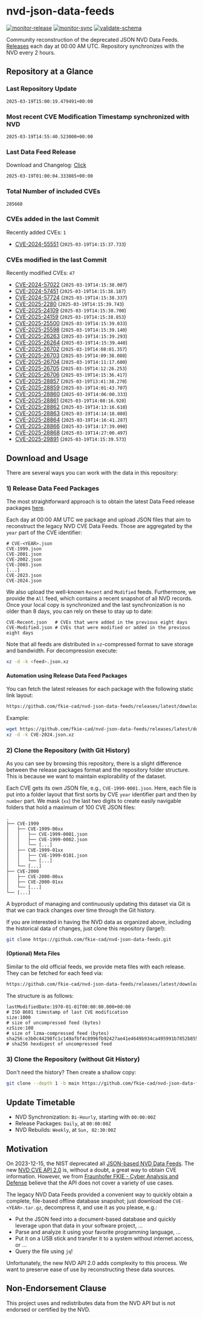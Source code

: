 # nvd-json-data-feeds

[![monitor-release](https://github.com/fkie-cad/nvd-json-data-feeds/actions/workflows/monitor_release.yml/badge.svg)](https://github.com/fkie-cad/nvd-json-data-feeds/actions/workflows/monitor_release.yml)
[![monitor-sync](https://github.com/fkie-cad/nvd-json-data-feeds/actions/workflows/monitor_sync.yml/badge.svg)](https://github.com/fkie-cad/nvd-json-data-feeds/actions/workflows/monitor_sync.yml)
[![validate-schema](https://github.com/fkie-cad/nvd-json-data-feeds/actions/workflows/validate_schema.yml/badge.svg)](https://github.com/fkie-cad/nvd-json-data-feeds/actions/workflows/validate_schema.yml)

Community reconstruction of the deprecated JSON NVD Data Feeds.
[Releases](https://github.com/fkie-cad/nvd-json-data-feeds/releases/latest) each day at 00:00 AM UTC.
Repository synchronizes with the NVD every 2 hours.

## Repository at a Glance

### Last Repository Update

```plain
2025-03-19T15:00:19.479491+00:00
```

### Most recent CVE Modification Timestamp synchronized with NVD

```plain
2025-03-19T14:55:40.523000+00:00
```

### Last Data Feed Release

Download and Changelog: [Click](https://github.com/fkie-cad/nvd-json-data-feeds/releases/latest)

```plain
2025-03-19T01:00:04.333085+00:00
```

### Total Number of included CVEs

```plain
285668
```

### CVEs added in the last Commit

Recently added CVEs: `1`

- [CVE-2024-55551](CVE-2024/CVE-2024-555xx/CVE-2024-55551.json) (`2025-03-19T14:15:37.733`)


### CVEs modified in the last Commit

Recently modified CVEs: `47`

- [CVE-2024-57022](CVE-2024/CVE-2024-570xx/CVE-2024-57022.json) (`2025-03-19T14:15:38.007`)
- [CVE-2024-57451](CVE-2024/CVE-2024-574xx/CVE-2024-57451.json) (`2025-03-19T14:15:38.187`)
- [CVE-2024-57724](CVE-2024/CVE-2024-577xx/CVE-2024-57724.json) (`2025-03-19T14:15:38.337`)
- [CVE-2025-2280](CVE-2025/CVE-2025-22xx/CVE-2025-2280.json) (`2025-03-19T14:15:39.743`)
- [CVE-2025-24109](CVE-2025/CVE-2025-241xx/CVE-2025-24109.json) (`2025-03-19T14:15:38.700`)
- [CVE-2025-24159](CVE-2025/CVE-2025-241xx/CVE-2025-24159.json) (`2025-03-19T14:15:38.853`)
- [CVE-2025-25500](CVE-2025/CVE-2025-255xx/CVE-2025-25500.json) (`2025-03-19T14:15:39.033`)
- [CVE-2025-25598](CVE-2025/CVE-2025-255xx/CVE-2025-25598.json) (`2025-03-19T14:15:39.140`)
- [CVE-2025-26263](CVE-2025/CVE-2025-262xx/CVE-2025-26263.json) (`2025-03-19T14:15:39.293`)
- [CVE-2025-26264](CVE-2025/CVE-2025-262xx/CVE-2025-26264.json) (`2025-03-19T14:15:39.440`)
- [CVE-2025-26702](CVE-2025/CVE-2025-267xx/CVE-2025-26702.json) (`2025-03-19T14:08:01.357`)
- [CVE-2025-26703](CVE-2025/CVE-2025-267xx/CVE-2025-26703.json) (`2025-03-19T14:09:38.080`)
- [CVE-2025-26704](CVE-2025/CVE-2025-267xx/CVE-2025-26704.json) (`2025-03-19T14:11:17.600`)
- [CVE-2025-26705](CVE-2025/CVE-2025-267xx/CVE-2025-26705.json) (`2025-03-19T14:12:26.253`)
- [CVE-2025-26706](CVE-2025/CVE-2025-267xx/CVE-2025-26706.json) (`2025-03-19T14:15:36.417`)
- [CVE-2025-28857](CVE-2025/CVE-2025-288xx/CVE-2025-28857.json) (`2025-03-19T13:41:38.270`)
- [CVE-2025-28859](CVE-2025/CVE-2025-288xx/CVE-2025-28859.json) (`2025-03-19T14:01:43.707`)
- [CVE-2025-28860](CVE-2025/CVE-2025-288xx/CVE-2025-28860.json) (`2025-03-19T14:06:00.333`)
- [CVE-2025-28861](CVE-2025/CVE-2025-288xx/CVE-2025-28861.json) (`2025-03-19T14:08:16.920`)
- [CVE-2025-28862](CVE-2025/CVE-2025-288xx/CVE-2025-28862.json) (`2025-03-19T14:13:16.610`)
- [CVE-2025-28863](CVE-2025/CVE-2025-288xx/CVE-2025-28863.json) (`2025-03-19T14:14:18.080`)
- [CVE-2025-28864](CVE-2025/CVE-2025-288xx/CVE-2025-28864.json) (`2025-03-19T14:16:41.287`)
- [CVE-2025-28866](CVE-2025/CVE-2025-288xx/CVE-2025-28866.json) (`2025-03-19T14:17:39.090`)
- [CVE-2025-28868](CVE-2025/CVE-2025-288xx/CVE-2025-28868.json) (`2025-03-19T14:27:00.497`)
- [CVE-2025-29891](CVE-2025/CVE-2025-298xx/CVE-2025-29891.json) (`2025-03-19T14:15:39.573`)


## Download and Usage

There are several ways you can work with the data in this repository:

### 1) Release Data Feed Packages

The most straightforward approach is to obtain the latest Data Feed release packages [here](https://github.com/fkie-cad/nvd-json-data-feeds/releases/latest).

Each day at 00:00 AM UTC we package and upload JSON files that aim to reconstruct the legacy NVD CVE Data Feeds.
Those are aggregated by the `year` part of the CVE identifier:

```
# CVE-<YEAR>.json
CVE-1999.json
CVE-2001.json
CVE-2002.json
CVE-2003.json
[...]
CVE-2023.json
CVE-2024.json
```

We also upload the well-known `Recent` and `Modified` feeds.
Furthermore, we provide the `All` feed, which contains a recent snapshot of all NVD records.
Once your local copy is synchronized and the last synchronization is no older than 8 days, you can rely on these to stay up to date:

```plain
CVE-Recent.json   # CVEs that were added in the previous eight days
CVE-Modified.json # CVEs that were modified or added in the previous eight days
```

Note that all feeds are distributed in `xz`-compressed format to save storage and bandwidth.
For decompression execute:

```sh
xz -d -k <feed>.json.xz
```

#### Automation using Release Data Feed Packages

You can fetch the latest releases for each package with the following static link layout:

```sh
https://github.com/fkie-cad/nvd-json-data-feeds/releases/latest/download/CVE-<YEAR>.json.xz
```

Example:

```sh
wget https://github.com/fkie-cad/nvd-json-data-feeds/releases/latest/download/CVE-2024.json.xz
xz -d -k CVE-2024.json.xz
```

### 2) Clone the Repository (with Git History)

As you can see by browsing this repository, there is a slight difference between the release packages format and the repository folder structure.
This is because we want to maintain explorability of the dataset.

Each CVE gets its own JSON file, e.g., `CVE-1999-0001.json`.
Here, each file is put into a folder layout that first sorts by CVE `year` identifier part and then by `number` part.
We mask (`xx`) the last two digits to create easily navigable folders that hold a maximum of 100 CVE JSON files:

```plain
.
├── CVE-1999
│   ├── CVE-1999-00xx
│   │   ├── CVE-1999-0001.json
│   │   ├── CVE-1999-0002.json
│   │   └── [...]
│   ├── CVE-1999-01xx
│   │   ├── CVE-1999-0101.json
│   │   └── [...]
│   └── [...]
├── CVE-2000
│   ├── CVE-2000-00xx
│   ├── CVE-2000-01xx
│   └── [...]
└── [...]
```

A byproduct of managing and continuously updating this dataset via Git is that we can track changes over time through the Git history.

If you are interested in having the NVD data as organized above, including the historical data of changes, just clone this repository (large!):

```sh
git clone https://github.com/fkie-cad/nvd-json-data-feeds.git
```

#### (Optional) Meta Files

Similar to the old official feeds, we provide meta files with each release. They can be fetched for each feed via:

```sh
https://github.com/fkie-cad/nvd-json-data-feeds/releases/latest/download/CVE-<YEAR>.meta
```

The structure is as follows:

```plain
lastModifiedDate:1970-01-01T00:00:00.000+00:00                          # ISO 8601 timestamp of last CVE modification
size:1000                                                               # size of uncompressed feed (bytes)
xzSize:100                                                              # size of lzma-compressed feed (bytes)
sha256:e3b0c44298fc1c149afbf4c8996fb92427ae41e4649b934ca495991b7852b855 # sha256 hexdigest of uncompressed feed
```

### 3) Clone the Repository (without Git History)

Don't need the history? Then create a shallow copy:

```sh
git clone --depth 1 -b main https://github.com/fkie-cad/nvd-json-data-feeds.git
```


## Update Timetable

* NVD Synchronization: `Bi-Hourly`, starting with `00:00:00Z`
* Release Packages: `Daily`, at `00:00:00Z`
* NVD Rebuilds: `Weekly`, at `Sun, 02:30:00Z`


## Motivation

On 2023-12-15, the NIST deprecated all [JSON-based NVD Data Feeds](https://nvd.nist.gov/vuln/data-feeds#divRetirementBanner-1).
The new [NVD CVE API 2.0](https://nvd.nist.gov/developers/vulnerabilities) is, without a doubt, a great way to obtain CVE information.
However, we from [Fraunhofer FKIE - Cyber Analysis and Defense](https://www.fkie.fraunhofer.de/en/departments/cad.html) believe that the API does not cover a variety of use cases.

The legacy NVD Data Feeds provided a convenient way to quickly obtain a complete, file-based offline database snapshot; just download the `CVE-<YEAR>.tar.gz`, decompress it, and use it as you please, e.g.:

- Put the JSON feed into a document-based database and quickly leverage upon that data in your software project, ...
- Parse and analyze it using your favorite programming language, ...
- Put it on a USB stick and transfer it to a system without internet access, or ...
- Query the file using `jq`!

Unfortunately, the new NVD API 2.0 adds complexity to this process.
We want to preserve ease of use by reconstructing these data sources.

## Non-Endorsement Clause

This project uses and redistributes data from the NVD API but is not endorsed or certified by the NVD.